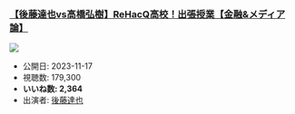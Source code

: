 ### [【後藤達也vs高橋弘樹】ReHacQ高校！出張授業【金融&メディア論】](https://www.youtube.com/watch?v=8mz4ro3C4KQ)
[![](https://img.youtube.com/vi/8mz4ro3C4KQ/sddefault.jpg)](https://www.youtube.com/watch?v=8mz4ro3C4KQ)
-   公開日: 2023-11-17
-   視聴数: 179,300
-   **いいね数: 2,364**
-   出演者: [後藤達也](/rehacq_fan/people/後藤達也 "wikilink")
